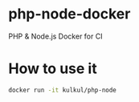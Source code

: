 # php-node-docker
PHP &amp; Node.js Docker for CI


# How to use it

```bash
docker run -it kulkul/php-node
```
